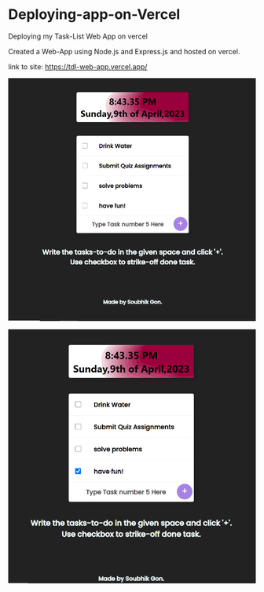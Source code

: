 # Deploying-app-on-Vercel
Deploying my Task-List Web App on vercel

Created a Web-App using Node.js and Express.js and hosted on vercel.

link to site: https://tdl-web-app.vercel.app/

![Demo Pic-1](./public/appviewimg-1.PNG)


![Demo Pic-1](./public/appviewimg-2.PNG)
